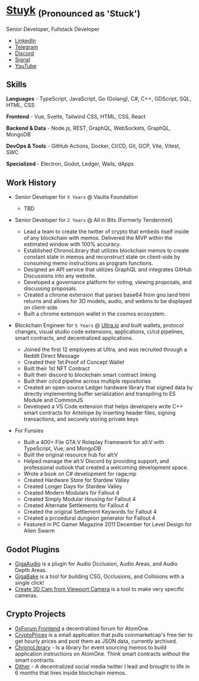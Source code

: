 # [Stuyk](https://stuyk.com/) <sub>(Pronounced as 'Stuck')</sub>

Senior Developer, Fullstack Developer

- [LinkedIn](https://www.linkedin.com/in/stuyk/)
- [Telegram](https://t.me/stuyk)
- [Discord](https://discordapp.com/users/202685967935471617)
- [Signal](https://signal.me/#eu/9cENkyqdP3QDayMt551pYmHkedrhECZN4KoJprpKpDnoYVlyY31FsrU8nStCoYTU)
- [YouTube](https://www.youtube.com/@Stuyk)

## Skills
**Languages** - TypeScript, JavaScript, Go (Golang), C#, C++, GDScript, SQL, HTML, CSS

**Frontend** - Vue, Svelte, Tailwind CSS, HTML, CSS, React

**Backend & Data** - Node.js, REST, GraphQL, WebSockets, GraphQL, MongoDB

**DevOps & Tools** - GitHub Actions, Docker, CI/CD, Git, GCP, Vite, Vitest, SWC

**Specialized** - Electron, Godot, Ledger, Wails, dApps

## Work History

- Senior Developer for `X Years` @ Vaulta Foundation
  - TBD

- Senior Developer for `2 Years` @ All in Bits (Formerly Tendermint)
  - Lead a team to create the twitter of crypto that embeds itself inside of any blockchain with memos. Delivered the MVP within the estimated window with 100% accuracy.
  - Established ChronoLibrary that utilizes blockchain memos to create constant state in memos and reconstruct state on client-side by consuming memo instructions as program functions.
  - Designed an API service that utilizes GraphQL and integrates GitHub Discussions into any website.
  - Developed a governance platform for voting, viewing proposals, and discussing proposals.
  - Created a chrome extension that parses base64 from gno.land html returns and allows for 3D models, audio, and webms to be displayed on client-side.
  - Built a chrome extension wallet in the cosmos ecosystem.

- Blockchain Engineer for `5 Years` @ [Ultra.io](https://ultra.io) and built wallets, protocol changes, visual studio code extensions, applications, ci/cd pipelines, smart contracts, and decentralized applications.
  - Joined the first 12 employees at Ultra, and was recruited through a Reddit Direct Message
  - Created their 1st Proof of Concept Wallet
  - Built their 1st NFT Contract
  - Built their discord to blockchain smart contract linking
  - Built their ci/cd pipeline across multiple repositories
  - Created an open-source Ledger hardware library that signed data by directly implementing buffer serialization and transpiling to ES Module and CommonJS
  - Developed a VS Code extension that helps developers write C++ smart contracts for Antelope by inserting header files, signing transactions, and securely storing private keys

- For Funsies
  - Built a 400+ File GTA:V Roleplay Framework for alt:V with TypeScript, Vue, and MongoDB
  - Built the original resource hub for alt:V
  - Helped manage the alt:V Discord by providing support, and professional outlook that created a welcoming development space.
  - Wrote a book on C# development for rage:mp
  - Created Hardware Store for Stardew Valley
  - Created Longer Days for Stardew Valley
  - Created Modern Modulars for Fallout 4
  - Created Simply Modular Housing for Fallout 4
  - Created Alternate Settlements for Fallout 4
  - Created the original Settlement Keywords for Fallout 4
  - Created a prcoedural dungeon generator for Fallout 4
  - Featured in PC Gamer Magazine 2011 December for Level Design for Alien Swarm

## Godot Plugins

- [GigaAudio](https://github.com/Stuyk/GigaAudio-Godot) is a plugin for Audio Occlusion, Audio Areas, and Audio Depth Areas.
- [GigaBake](https://github.com/Stuyk/gigabake-godot) is a tool for building CSG, Occlusions, and Collisions with a single click!
- [Create 3D Cam from Viewport Camera](https://github.com/Stuyk/godot-create-cam-from-editor-cam) is a tool to make very specific cameras.

## Crypto Projects

- [0xForum Frontend](https://github.com/Stuyk/0x-atomone-forum-frontend) a decentralized forum for AtomOne.
- [CryptoPrices](https://github.com/Stuyk/crypto-prices) is a small application that pulls coinmarketcap's free tier to get hourly prices and post them as JSON data, currently archived.
- [ChronoLibrary](https://chronolibrary.com/) - Is a library for event sourcing memos to build application instructions on AtomOne. Think smart contracts without the smart contracts.
- [Dither](https://github.com/allinbits/dither.chat/) - A decentralized social media twitter I lead and brought to life in 6 months that lives inside blockchain memos.
